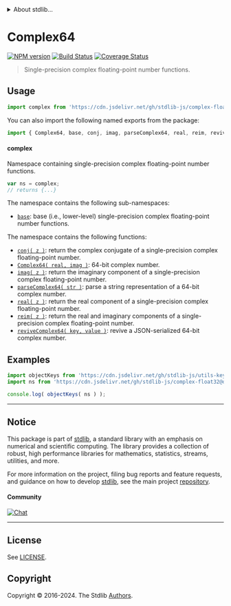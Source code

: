 <!--

@license Apache-2.0

Copyright (c) 2024 The Stdlib Authors.

Licensed under the Apache License, Version 2.0 (the "License");
you may not use this file except in compliance with the License.
You may obtain a copy of the License at

   http://www.apache.org/licenses/LICENSE-2.0

Unless required by applicable law or agreed to in writing, software
distributed under the License is distributed on an "AS IS" BASIS,
WITHOUT WARRANTIES OR CONDITIONS OF ANY KIND, either express or implied.
See the License for the specific language governing permissions and
limitations under the License.

-->


<details>
  <summary>
    About stdlib...
  </summary>
  <p>We believe in a future in which the web is a preferred environment for numerical computation. To help realize this future, we've built stdlib. stdlib is a standard library, with an emphasis on numerical and scientific computation, written in JavaScript (and C) for execution in browsers and in Node.js.</p>
  <p>The library is fully decomposable, being architected in such a way that you can swap out and mix and match APIs and functionality to cater to your exact preferences and use cases.</p>
  <p>When you use stdlib, you can be absolutely certain that you are using the most thorough, rigorous, well-written, studied, documented, tested, measured, and high-quality code out there.</p>
  <p>To join us in bringing numerical computing to the web, get started by checking us out on <a href="https://github.com/stdlib-js/stdlib">GitHub</a>, and please consider <a href="https://opencollective.com/stdlib">financially supporting stdlib</a>. We greatly appreciate your continued support!</p>
</details>

# Complex64

[![NPM version][npm-image]][npm-url] [![Build Status][test-image]][test-url] [![Coverage Status][coverage-image]][coverage-url] <!-- [![dependencies][dependencies-image]][dependencies-url] -->

> Single-precision complex floating-point number functions.



<section class="usage">

## Usage

```javascript
import complex from 'https://cdn.jsdelivr.net/gh/stdlib-js/complex-float32@deno/mod.js';
```

You can also import the following named exports from the package:

```javascript
import { Complex64, base, conj, imag, parseComplex64, real, reim, reviveComplex64 } from 'https://cdn.jsdelivr.net/gh/stdlib-js/complex-float32@deno/mod.js';
```

#### complex

Namespace containing single-precision complex floating-point number functions.

```javascript
var ns = complex;
// returns {...}
```

The namespace contains the following sub-namespaces:

<!-- <toc pattern="+(base)"> -->

<div class="namespace-toc">

-   <span class="signature">[`base`][@stdlib/complex/float32/base]</span><span class="delimiter">: </span><span class="description">base (i.e., lower-level) single-precision complex floating-point number functions.</span>

</div>

<!-- </toc> -->

The namespace contains the following functions:

<!-- <toc pattern="*"> -->

<div class="namespace-toc">

-   <span class="signature">[`conj( z )`][@stdlib/complex/float32/conj]</span><span class="delimiter">: </span><span class="description">return the complex conjugate of a single-precision complex floating-point number.</span>
-   <span class="signature">[`Complex64( real, imag )`][@stdlib/complex/float32/ctor]</span><span class="delimiter">: </span><span class="description">64-bit complex number.</span>
-   <span class="signature">[`imag( z )`][@stdlib/complex/float32/imag]</span><span class="delimiter">: </span><span class="description">return the imaginary component of a single-precision complex floating-point number.</span>
-   <span class="signature">[`parseComplex64( str )`][@stdlib/complex/float32/parse]</span><span class="delimiter">: </span><span class="description">parse a string representation of a 64-bit complex number.</span>
-   <span class="signature">[`real( z )`][@stdlib/complex/float32/real]</span><span class="delimiter">: </span><span class="description">return the real component of a single-precision complex floating-point number.</span>
-   <span class="signature">[`reim( z )`][@stdlib/complex/float32/reim]</span><span class="delimiter">: </span><span class="description">return the real and imaginary components of a single-precision complex floating-point number.</span>
-   <span class="signature">[`reviveComplex64( key, value )`][@stdlib/complex/float32/reviver]</span><span class="delimiter">: </span><span class="description">revive a JSON-serialized 64-bit complex number.</span>

</div>

<!-- </toc> -->

</section>

<!-- /.usage -->

<!-- Package notes. Make sure to keep an empty line after the `section` element and another before the `/section` close. -->

<section class="notes">

</section>

<!-- /.notes -->

<section class="examples">

## Examples

<!-- TODO: better examples -->

<!-- eslint no-undef: "error" -->

```javascript
import objectKeys from 'https://cdn.jsdelivr.net/gh/stdlib-js/utils-keys@deno/mod.js';
import ns from 'https://cdn.jsdelivr.net/gh/stdlib-js/complex-float32@deno/mod.js';

console.log( objectKeys( ns ) );
```

</section>

<!-- /.examples -->

<!-- Section for related `stdlib` packages. Do not manually edit this section, as it is automatically populated. -->

<section class="related">

</section>

<!-- /.related -->

<!-- Section for all links. Make sure to keep an empty line after the `section` element and another before the `/section` close. -->


<section class="main-repo" >

* * *

## Notice

This package is part of [stdlib][stdlib], a standard library with an emphasis on numerical and scientific computing. The library provides a collection of robust, high performance libraries for mathematics, statistics, streams, utilities, and more.

For more information on the project, filing bug reports and feature requests, and guidance on how to develop [stdlib][stdlib], see the main project [repository][stdlib].

#### Community

[![Chat][chat-image]][chat-url]

---

## License

See [LICENSE][stdlib-license].


## Copyright

Copyright &copy; 2016-2024. The Stdlib [Authors][stdlib-authors].

</section>

<!-- /.stdlib -->

<!-- Section for all links. Make sure to keep an empty line after the `section` element and another before the `/section` close. -->

<section class="links">

[npm-image]: http://img.shields.io/npm/v/@stdlib/complex-float32.svg
[npm-url]: https://npmjs.org/package/@stdlib/complex-float32

[test-image]: https://github.com/stdlib-js/complex-float32/actions/workflows/test.yml/badge.svg?branch=v0.3.0
[test-url]: https://github.com/stdlib-js/complex-float32/actions/workflows/test.yml?query=branch:v0.3.0

[coverage-image]: https://img.shields.io/codecov/c/github/stdlib-js/complex-float32/main.svg
[coverage-url]: https://codecov.io/github/stdlib-js/complex-float32?branch=main

<!--

[dependencies-image]: https://img.shields.io/david/stdlib-js/complex-float32.svg
[dependencies-url]: https://david-dm.org/stdlib-js/complex-float32/main

-->

[chat-image]: https://img.shields.io/gitter/room/stdlib-js/stdlib.svg
[chat-url]: https://app.gitter.im/#/room/#stdlib-js_stdlib:gitter.im

[stdlib]: https://github.com/stdlib-js/stdlib

[stdlib-authors]: https://github.com/stdlib-js/stdlib/graphs/contributors

[umd]: https://github.com/umdjs/umd
[es-module]: https://developer.mozilla.org/en-US/docs/Web/JavaScript/Guide/Modules

[deno-url]: https://github.com/stdlib-js/complex-float32/tree/deno
[deno-readme]: https://github.com/stdlib-js/complex-float32/blob/deno/README.md
[umd-url]: https://github.com/stdlib-js/complex-float32/tree/umd
[umd-readme]: https://github.com/stdlib-js/complex-float32/blob/umd/README.md
[esm-url]: https://github.com/stdlib-js/complex-float32/tree/esm
[esm-readme]: https://github.com/stdlib-js/complex-float32/blob/esm/README.md
[branches-url]: https://github.com/stdlib-js/complex-float32/blob/main/branches.md

[stdlib-license]: https://raw.githubusercontent.com/stdlib-js/complex-float32/main/LICENSE

<!-- <toc-links> -->

[@stdlib/complex/float32/conj]: https://github.com/stdlib-js/complex-float32-conj/tree/deno

[@stdlib/complex/float32/ctor]: https://github.com/stdlib-js/complex-float32-ctor/tree/deno

[@stdlib/complex/float32/imag]: https://github.com/stdlib-js/complex-float32-imag/tree/deno

[@stdlib/complex/float32/parse]: https://github.com/stdlib-js/complex-float32-parse/tree/deno

[@stdlib/complex/float32/real]: https://github.com/stdlib-js/complex-float32-real/tree/deno

[@stdlib/complex/float32/reim]: https://github.com/stdlib-js/complex-float32-reim/tree/deno

[@stdlib/complex/float32/reviver]: https://github.com/stdlib-js/complex-float32-reviver/tree/deno

[@stdlib/complex/float32/base]: https://github.com/stdlib-js/complex-float32-base/tree/deno

<!-- </toc-links> -->

</section>

<!-- /.links -->
